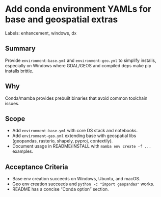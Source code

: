 # Add conda environment YAMLs for base and geospatial extras

Labels: enhancement, windows, dx

## Summary

Provide `environment-base.yml` and `environment-geo.yml` to simplify installs, especially on Windows where GDAL/GEOS and compiled deps make pip installs brittle.

## Why

Conda/mamba provides prebuilt binaries that avoid common toolchain issues.

## Scope

- Add `environment-base.yml` with core DS stack and notebooks.
- Add `environment-geo.yml` extending base with geospatial libs (geopandas, rasterio, shapely, pyproj, contextily).
- Document usage in README/INSTALL with `mamba env create -f ...` examples.

## Acceptance Criteria

- Base env creation succeeds on Windows, Ubuntu, and macOS.
- Geo env creation succeeds and `python -c "import geopandas"` works.
- README has a concise “Conda option” section.
